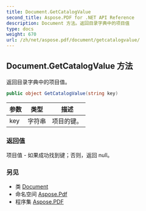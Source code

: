 ```yaml
---
title: Document.GetCatalogValue
second_title: Aspose.PDF for .NET API Reference
description: Document 方法。返回目录字典中的项目值
type: docs
weight: 670
url: /zh/net/aspose.pdf/document/getcatalogvalue/
---
```

## Document.GetCatalogValue 方法

返回目录字典中的项目值。

```csharp
public object GetCatalogValue(string key)
```

| 参数 | 类型 | 描述 |
| --- | --- | --- |
| key | 字符串 | 项目的键。 |

### 返回值

项目值 - 如果成功找到键；否则，返回 null。

### 另见

* 类 [Document](../)
* 命名空间 [Aspose.Pdf](../../../aspose.pdf/)
* 程序集 [Aspose.PDF](../../../)